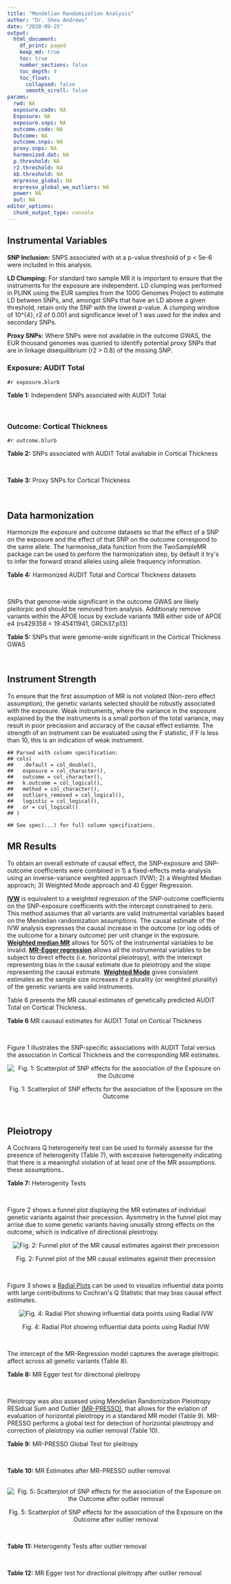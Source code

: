 ```yaml
---
title: "Mendelian Randomization Analysis"
author: "Dr. Shea Andrews"
date: "2020-09-25"
output:
  html_document:
    df_print: paged
    keep_md: true
    toc: true
    number_sections: false
    toc_depth: 4
    toc_float:
      collapsed: false
      smooth_scroll: false
params:
  rwd: NA
  exposure.code: NA
  Exposure: NA
  exposure.snps: NA
  outcome.code: NA
  Outcome: NA
  outcome.snps: NA
  proxy.snps: NA
  harmonized.dat: NA
  p.threshold: NA
  r2.threshold: NA
  kb.threshold: NA
  mrpresso_global: NA
  mrpresso_global_wo_outliers: NA
  power: NA
  out: NA
editor_options:
  chunk_output_type: console
---
```







## Instrumental Variables
**SNP Inclusion:** SNPS associated with at a p-value threshold of p < 5e-6 were included in this analysis.
<br>

**LD Clumping:** For standard two sample MR it is important to ensure that the instruments for the exposure are independent. LD clumping was performed in PLINK using the EUR samples from the 1000 Genomes Project to estimate LD between SNPs, and, amongst SNPs that have an LD above a given threshold, retain only the SNP with the lowest p-value. A clumping window of 10^{4}, r2 of 0.001 and significance level of 1 was used for the index and secondary SNPs.
<br>

**Proxy SNPs:** Where SNPs were not available in the outcome GWAS, the EUR thousand genomes was queried to identify potential proxy SNPs that are in linkage disequilibrium (r2 > 0.8) of the missing SNP.
<br>

### Exposure: AUDIT Total
`#r exposure.blurb`
<br>

**Table 1:** Independent SNPs associated with AUDIT Total
<div data-pagedtable="false">
  <script data-pagedtable-source type="application/json">
{"columns":[{"label":["SNP"],"name":[1],"type":["chr"],"align":["left"]},{"label":["CHROM"],"name":[2],"type":["dbl"],"align":["right"]},{"label":["POS"],"name":[3],"type":["dbl"],"align":["right"]},{"label":["REF"],"name":[4],"type":["chr"],"align":["left"]},{"label":["ALT"],"name":[5],"type":["chr"],"align":["left"]},{"label":["AF"],"name":[6],"type":["dbl"],"align":["right"]},{"label":["BETA"],"name":[7],"type":["dbl"],"align":["right"]},{"label":["SE"],"name":[8],"type":["dbl"],"align":["right"]},{"label":["Z"],"name":[9],"type":["dbl"],"align":["right"]},{"label":["P"],"name":[10],"type":["dbl"],"align":["right"]},{"label":["N"],"name":[11],"type":["dbl"],"align":["right"]},{"label":["TRAIT"],"name":[12],"type":["chr"],"align":["left"]}],"data":[{"1":"rs55847536","2":"1","3":"72248052","4":"A","5":"G","6":"0.39224600","7":"-0.01211140","8":"0.002641534","9":"-4.585","10":"4.545e-06","11":"140945","12":"AUDIT_Total"},{"1":"rs145186401","2":"1","3":"76879585","4":"T","5":"A","6":"0.02301560","7":"0.01278336","8":"0.002633030","9":"4.855","10":"1.203e-06","11":"141716","12":"AUDIT_Total"},{"1":"rs2390440","2":"1","3":"88625312","4":"C","5":"T","6":"0.23443800","7":"-0.01245564","8":"0.002631660","9":"-4.733","10":"2.211e-06","11":"141932","12":"AUDIT_Total"},{"1":"rs11809772","2":"1","3":"181625486","4":"A","5":"C","6":"0.11076800","7":"-0.01367530","8":"0.002654373","9":"-5.152","10":"2.582e-07","11":"139265","12":"AUDIT_Total"},{"1":"rs192227553","2":"1","3":"192064307","4":"G","5":"A","6":"0.01543210","7":"0.01217746","8":"0.002665236","9":"4.569","10":"4.895e-06","11":"138437","12":"AUDIT_Total"},{"1":"rs116258323","2":"1","3":"214449747","4":"C","5":"T","6":"0.04271170","7":"0.01407780","8":"0.002648693","9":"5.315","10":"1.067e-07","11":"139780","12":"AUDIT_Total"},{"1":"rs1260326","2":"2","3":"27730940","4":"T","5":"C","6":"0.61366100","7":"0.01873020","8":"0.002619605","9":"7.150","10":"8.664e-13","11":"141932","12":"AUDIT_Total"},{"1":"rs13389504","2":"2","3":"40369688","4":"T","5":"G","6":"0.18636700","7":"0.01219060","8":"0.002646099","9":"4.607","10":"4.090e-06","11":"140443","12":"AUDIT_Total"},{"1":"rs4953148","2":"2","3":"45152522","4":"A","5":"T","6":"0.39332400","7":"0.01478690","8":"0.002646656","9":"5.587","10":"2.314e-08","11":"139850","12":"AUDIT_Total"},{"1":"rs11677810","2":"2","3":"68066201","4":"C","5":"A","6":"0.25191500","7":"0.01232649","8":"0.002677924","9":"4.603","10":"4.167e-06","11":"137099","12":"AUDIT_Total"},{"1":"rs114658808","2":"2","3":"119423996","4":"G","5":"A","6":"0.05912220","7":"0.01292250","8":"0.002638860","9":"4.897","10":"9.723e-07","11":"141062","12":"AUDIT_Total"},{"1":"rs12474485","2":"2","3":"145810833","4":"A","5":"C","6":"0.25499100","7":"0.01217910","8":"0.002633896","9":"4.624","10":"3.765e-06","11":"141749","12":"AUDIT_Total"},{"1":"rs4853716","2":"2","3":"191361744","4":"C","5":"T","6":"0.82831800","7":"0.01212258","8":"0.002635344","9":"4.600","10":"4.220e-06","11":"141605","12":"AUDIT_Total"},{"1":"rs2302911","2":"2","3":"211455281","4":"A","5":"G","6":"0.45405000","7":"0.01342090","8":"0.002633619","9":"5.096","10":"3.463e-07","11":"141520","12":"AUDIT_Total"},{"1":"rs62244890","2":"3","3":"71611630","4":"T","5":"C","6":"0.37277700","7":"0.01323300","8":"0.002634485","9":"5.023","10":"5.079e-07","11":"141466","12":"AUDIT_Total"},{"1":"rs7618124","2":"3","3":"85548686","4":"A","5":"G","6":"0.71007600","7":"-0.01363860","8":"0.002631407","9":"-5.183","10":"2.187e-07","11":"141713","12":"AUDIT_Total"},{"1":"rs55726529","2":"3","3":"135458327","4":"A","5":"G","6":"0.09938340","7":"-0.01248370","8":"0.002719177","9":"-4.591","10":"4.409e-06","11":"132942","12":"AUDIT_Total"},{"1":"rs1920650","2":"3","3":"160335588","4":"T","5":"C","6":"0.30047400","7":"0.01482480","8":"0.002629442","9":"5.638","10":"1.717e-08","11":"141678","12":"AUDIT_Total"},{"1":"rs11940694","2":"4","3":"39414993","4":"A","5":"G","6":"0.60549300","7":"0.02478080","8":"0.002643005","9":"9.376","10":"6.834e-21","11":"138206","12":"AUDIT_Total"},{"1":"rs144198753","2":"4","3":"99713350","4":"C","5":"T","6":"0.00670047","7":"-0.03076248","8":"0.002606990","9":"-11.800","10":"3.887e-32","11":"140814","12":"AUDIT_Total"},{"1":"rs11733695","2":"4","3":"100122916","4":"G","5":"A","6":"0.00543085","7":"-0.02971133","8":"0.002601920","9":"-11.419","10":"3.370e-30","11":"141581","12":"AUDIT_Total"},{"1":"rs13135092","2":"4","3":"103198082","4":"A","5":"G","6":"0.05434780","7":"-0.01991090","8":"0.002623302","9":"-7.590","10":"3.198e-14","11":"141289","12":"AUDIT_Total"},{"1":"rs6533629","2":"4","3":"113494607","4":"G","5":"A","6":"0.39712300","7":"-0.01294953","8":"0.002671660","9":"-4.847","10":"1.253e-06","11":"137616","12":"AUDIT_Total"},{"1":"rs1457755","2":"5","3":"113637974","4":"T","5":"C","6":"0.55426500","7":"-0.01400920","8":"0.002634787","9":"-5.317","10":"1.056e-07","11":"141273","12":"AUDIT_Total"},{"1":"rs9372625","2":"6","3":"98344031","4":"G","5":"A","6":"0.33467600","7":"0.01403988","8":"0.002642552","9":"5.313","10":"1.080e-07","11":"140438","12":"AUDIT_Total"},{"1":"rs11984030","2":"7","3":"6354656","4":"A","5":"G","6":"0.46143900","7":"-0.01254150","8":"0.002675809","9":"-4.687","10":"2.769e-06","11":"137272","12":"AUDIT_Total"},{"1":"rs10227687","2":"7","3":"38741626","4":"G","5":"A","6":"0.61555200","7":"0.01292938","8":"0.002639727","9":"4.898","10":"9.675e-07","11":"140968","12":"AUDIT_Total"},{"1":"rs79931145","2":"7","3":"137122009","4":"C","5":"T","6":"0.02647810","7":"-0.01248956","8":"0.002631596","9":"-4.746","10":"2.079e-06","11":"141932","12":"AUDIT_Total"},{"1":"rs2622237","2":"7","3":"153489069","4":"A","5":"G","6":"0.39726300","7":"0.01217490","8":"0.002660016","9":"4.577","10":"4.708e-06","11":"138981","12":"AUDIT_Total"},{"1":"rs35040843","2":"8","3":"93341497","4":"C","5":"T","6":"0.30359100","7":"0.01471763","8":"0.002653260","9":"5.547","10":"2.909e-08","11":"139169","12":"AUDIT_Total"},{"1":"rs143011682","2":"8","3":"126831783","4":"A","5":"G","6":"0.11504900","7":"-0.01230210","8":"0.002637111","9":"-4.665","10":"3.084e-06","11":"141378","12":"AUDIT_Total"},{"1":"rs13266268","2":"8","3":"142611971","4":"C","5":"T","6":"0.40148800","7":"-0.01273468","8":"0.002776255","9":"-4.587","10":"4.507e-06","11":"127488","12":"AUDIT_Total"},{"1":"rs3138496","2":"9","3":"92219801","4":"C","5":"T","6":"0.05003810","7":"0.01294572","8":"0.002630710","9":"4.921","10":"8.598e-07","11":"141932","12":"AUDIT_Total"},{"1":"rs148575582","2":"9","3":"122062643","4":"T","5":"C","6":"0.01686620","7":"0.01275960","8":"0.002657686","9":"4.801","10":"1.578e-06","11":"139105","12":"AUDIT_Total"},{"1":"rs147311119","2":"10","3":"9404825","4":"C","5":"G","6":"0.03336960","7":"-0.01216210","8":"0.002634200","9":"-4.617","10":"3.898e-06","11":"141720","12":"AUDIT_Total"},{"1":"rs7078436","2":"10","3":"30378863","4":"A","5":"G","6":"0.27403000","7":"-0.01508130","8":"0.002628329","9":"-5.738","10":"9.583e-09","11":"141745","12":"AUDIT_Total"},{"1":"rs2017064","2":"11","3":"41455386","4":"C","5":"T","6":"0.67373700","7":"0.01247393","8":"0.002663662","9":"4.683","10":"2.823e-06","11":"138540","12":"AUDIT_Total"},{"1":"rs2293576","2":"11","3":"47434986","4":"G","5":"A","6":"0.32902900","7":"0.01535348","8":"0.002632176","9":"5.833","10":"5.454e-09","11":"141275","12":"AUDIT_Total"},{"1":"rs12795307","2":"11","3":"72506324","4":"G","5":"A","6":"0.26040100","7":"0.01208207","8":"0.002635705","9":"4.584","10":"4.572e-06","11":"141575","12":"AUDIT_Total"},{"1":"rs7948028","2":"11","3":"113328681","4":"A","5":"C","6":"0.27900700","7":"-0.01389140","8":"0.002638447","9":"-5.265","10":"1.406e-07","11":"140906","12":"AUDIT_Total"},{"1":"rs1042725","2":"12","3":"66358347","4":"C","5":"T","6":"0.45995600","7":"-0.01217656","8":"0.002632200","9":"-4.626","10":"3.725e-06","11":"141932","12":"AUDIT_Total"},{"1":"rs73519744","2":"13","3":"71536531","4":"A","5":"G","6":"0.05117970","7":"0.01327340","8":"0.002640430","9":"5.027","10":"4.987e-07","11":"140822","12":"AUDIT_Total"},{"1":"rs117750242","2":"13","3":"109806518","4":"C","5":"T","6":"0.00706522","7":"0.01237358","8":"0.002641105","9":"4.685","10":"2.794e-06","11":"140936","12":"AUDIT_Total"},{"1":"rs1319338","2":"15","3":"26449418","4":"T","5":"A","6":"0.06694640","7":"-0.01299030","8":"0.002633347","9":"-4.933","10":"8.104e-07","11":"141639","12":"AUDIT_Total"},{"1":"rs701455","2":"15","3":"46816049","4":"G","5":"A","6":"0.57415500","7":"-0.01327660","8":"0.002630072","9":"-5.048","10":"4.464e-07","11":"141932","12":"AUDIT_Total"},{"1":"rs72771074","2":"16","3":"20002523","4":"A","5":"C","6":"0.29574400","7":"0.01409940","8":"0.002639345","9":"5.342","10":"9.197e-08","11":"140767","12":"AUDIT_Total"},{"1":"rs11862597","2":"16","3":"30490854","4":"G","5":"A","6":"0.12386200","7":"-0.01322155","8":"0.002630631","9":"-5.026","10":"4.997e-07","11":"141883","12":"AUDIT_Total"},{"1":"rs74980679","2":"16","3":"71779310","4":"G","5":"T","6":"0.12050800","7":"0.01219096","8":"0.002635883","9":"4.625","10":"3.747e-06","11":"141533","12":"AUDIT_Total"},{"1":"rs12936842","2":"17","3":"7553383","4":"A","5":"T","6":"0.26744600","7":"-0.01245840","8":"0.002658641","9":"-4.686","10":"2.790e-06","11":"139067","12":"AUDIT_Total"},{"1":"rs62062288","2":"17","3":"44096553","4":"G","5":"A","6":"0.13753600","7":"-0.01645099","8":"0.002650821","9":"-6.206","10":"5.430e-10","11":"139072","12":"AUDIT_Total"},{"1":"rs6507054","2":"18","3":"31248323","4":"T","5":"C","6":"0.56820000","7":"-0.01236280","8":"0.002637114","9":"-4.688","10":"2.754e-06","11":"141365","12":"AUDIT_Total"},{"1":"rs492602","2":"19","3":"49206417","4":"A","5":"G","6":"0.38356900","7":"0.01463750","8":"0.002627447","9":"5.571","10":"2.526e-08","11":"141932","12":"AUDIT_Total"},{"1":"rs12329964","2":"22","3":"19959033","4":"G","5":"A","6":"0.16630300","7":"0.01224455","8":"0.002636070","9":"4.645","10":"3.409e-06","11":"141502","12":"AUDIT_Total"},{"1":"rs2412970","2":"22","3":"30486826","4":"A","5":"G","6":"0.52143100","7":"0.01219000","8":"0.002632824","9":"4.630","10":"3.654e-06","11":"141862","12":"AUDIT_Total"},{"1":"rs9607805","2":"22","3":"41854446","4":"C","5":"T","6":"0.73870300","7":"0.01410817","8":"0.002640990","9":"5.342","10":"9.205e-08","11":"140590","12":"AUDIT_Total"}],"options":{"columns":{"min":{},"max":[10]},"rows":{"min":[10],"max":[10]},"pages":{}}}
  </script>
</div>
<br>

### Outcome: Cortical Thickness
`#r outcome.blurb`
<br>

**Table 2:** SNPs associated with AUDIT Total avaliable in Cortical Thickness
<div data-pagedtable="false">
  <script data-pagedtable-source type="application/json">
{"columns":[{"label":["SNP"],"name":[1],"type":["chr"],"align":["left"]},{"label":["CHROM"],"name":[2],"type":["dbl"],"align":["right"]},{"label":["POS"],"name":[3],"type":["dbl"],"align":["right"]},{"label":["REF"],"name":[4],"type":["chr"],"align":["left"]},{"label":["ALT"],"name":[5],"type":["chr"],"align":["left"]},{"label":["AF"],"name":[6],"type":["dbl"],"align":["right"]},{"label":["BETA"],"name":[7],"type":["dbl"],"align":["right"]},{"label":["SE"],"name":[8],"type":["dbl"],"align":["right"]},{"label":["Z"],"name":[9],"type":["dbl"],"align":["right"]},{"label":["P"],"name":[10],"type":["dbl"],"align":["right"]},{"label":["N"],"name":[11],"type":["dbl"],"align":["right"]},{"label":["TRAIT"],"name":[12],"type":["chr"],"align":["left"]}],"data":[{"1":"rs55847536","2":"1","3":"72248052","4":"A","5":"G","6":"0.4213","7":"0.0007","8":"0.0008","9":"0.87500000","10":"3.626e-01","11":"32512","12":"Cortical_Thickness"},{"1":"rs145186401","2":"1","3":"76879585","4":"T","5":"A","6":"0.0117","7":"0.0015","8":"0.0041","9":"0.36585366","10":"7.108e-01","11":"28597","12":"Cortical_Thickness"},{"1":"rs2390440","2":"1","3":"88625312","4":"C","5":"T","6":"0.2320","7":"-0.0008","8":"0.0009","9":"-0.88888889","10":"3.578e-01","11":"32872","12":"Cortical_Thickness"},{"1":"rs11809772","2":"1","3":"181625486","4":"A","5":"C","6":"0.1376","7":"0.0032","8":"0.0011","9":"2.90909000","10":"4.255e-03","11":"33281","12":"Cortical_Thickness"},{"1":"rs192227553","2":"1","3":"192064307","4":"G","5":"A","6":"0.0187","7":"0.0034","8":"0.0040","9":"0.85000000","10":"3.935e-01","11":"21978","12":"Cortical_Thickness"},{"1":"rs116258323","2":"1","3":"214449747","4":"C","5":"T","6":"0.0594","7":"0.0012","8":"0.0017","9":"0.70588235","10":"4.772e-01","11":"32872","12":"Cortical_Thickness"},{"1":"rs1260326","2":"2","3":"27730940","4":"T","5":"C","6":"0.6056","7":"0.0011","8":"0.0008","9":"1.37500000","10":"1.668e-01","11":"32872","12":"Cortical_Thickness"},{"1":"rs13389504","2":"2","3":"40369688","4":"T","5":"G","6":"0.1928","7":"-0.0012","8":"0.0009","9":"-1.33333000","10":"1.990e-01","11":"32872","12":"Cortical_Thickness"},{"1":"rs4953148","2":"2","3":"45152522","4":"A","5":"T","6":"0.3204","7":"-0.0021","8":"0.0008","9":"-2.62500000","10":"6.936e-03","11":"32872","12":"Cortical_Thickness"},{"1":"rs11677810","2":"2","3":"68066201","4":"C","5":"A","6":"0.2457","7":"-0.0014","8":"0.0009","9":"-1.55555556","10":"1.337e-01","11":"32512","12":"Cortical_Thickness"},{"1":"rs114658808","2":"2","3":"119423996","4":"G","5":"A","6":"0.0327","7":"-0.0015","8":"0.0023","9":"-0.65217391","10":"5.275e-01","11":"32872","12":"Cortical_Thickness"},{"1":"rs12474485","2":"2","3":"145810833","4":"A","5":"C","6":"0.3099","7":"-0.0014","8":"0.0008","9":"-1.75000000","10":"7.002e-02","11":"32872","12":"Cortical_Thickness"},{"1":"rs4853716","2":"2","3":"191361744","4":"C","5":"T","6":"0.7634","7":"0.0002","8":"0.0009","9":"0.22222222","10":"8.618e-01","11":"31514","12":"Cortical_Thickness"},{"1":"rs2302911","2":"2","3":"211455281","4":"A","5":"G","6":"0.4873","7":"-0.0002","8":"0.0008","9":"-0.25000000","10":"8.189e-01","11":"31514","12":"Cortical_Thickness"},{"1":"rs62244890","2":"3","3":"71611630","4":"T","5":"C","6":"0.4095","7":"-0.0003","8":"0.0008","9":"-0.37500000","10":"7.101e-01","11":"32872","12":"Cortical_Thickness"},{"1":"rs7618124","2":"3","3":"85548686","4":"A","5":"G","6":"0.6502","7":"0.0019","8":"0.0008","9":"2.37500000","10":"1.391e-02","11":"32872","12":"Cortical_Thickness"},{"1":"rs55726529","2":"3","3":"135458327","4":"A","5":"G","6":"0.1058","7":"-0.0002","8":"0.0014","9":"-0.14285700","10":"8.767e-01","11":"30077","12":"Cortical_Thickness"},{"1":"rs1920650","2":"3","3":"160335588","4":"T","5":"C","6":"0.3005","7":"-0.0004","8":"0.0008","9":"-0.50000000","10":"6.385e-01","11":"32872","12":"Cortical_Thickness"},{"1":"rs11940694","2":"4","3":"39414993","4":"A","5":"G","6":"0.5879","7":"0.0004","8":"0.0008","9":"0.50000000","10":"5.680e-01","11":"32872","12":"Cortical_Thickness"},{"1":"rs11733695","2":"4","3":"100122916","4":"G","5":"A","6":"0.0146","7":"0.0004","8":"0.0037","9":"0.10810811","10":"9.208e-01","11":"30304","12":"Cortical_Thickness"},{"1":"rs13135092","2":"4","3":"103198082","4":"A","5":"G","6":"0.0770","7":"-0.0071","8":"0.0015","9":"-4.73333000","10":"1.569e-06","11":"32872","12":"Cortical_Thickness"},{"1":"rs6533629","2":"4","3":"113494607","4":"G","5":"A","6":"0.4223","7":"-0.0003","8":"0.0008","9":"-0.37500000","10":"6.575e-01","11":"32872","12":"Cortical_Thickness"},{"1":"rs1457755","2":"5","3":"113637974","4":"T","5":"C","6":"0.5630","7":"-0.0014","8":"0.0008","9":"-1.75000000","10":"7.441e-02","11":"32872","12":"Cortical_Thickness"},{"1":"rs9372625","2":"6","3":"98344031","4":"G","5":"A","6":"0.3796","7":"0.0015","8":"0.0008","9":"1.87500000","10":"5.424e-02","11":"32872","12":"Cortical_Thickness"},{"1":"rs11984030","2":"7","3":"6354656","4":"A","5":"G","6":"0.4530","7":"0.0001","8":"0.0008","9":"0.12500000","10":"8.724e-01","11":"31703","12":"Cortical_Thickness"},{"1":"rs10227687","2":"7","3":"38741626","4":"G","5":"A","6":"0.5911","7":"-0.0005","8":"0.0008","9":"-0.62500000","10":"5.171e-01","11":"32872","12":"Cortical_Thickness"},{"1":"rs2622237","2":"7","3":"153489069","4":"A","5":"G","6":"0.4093","7":"0.0002","8":"0.0010","9":"0.20000000","10":"8.220e-01","11":"24127","12":"Cortical_Thickness"},{"1":"rs35040843","2":"8","3":"93341497","4":"C","5":"T","6":"0.2817","7":"-0.0014","8":"0.0008","9":"-1.75000000","10":"1.027e-01","11":"32872","12":"Cortical_Thickness"},{"1":"rs143011682","2":"8","3":"126831783","4":"A","5":"G","6":"0.1189","7":"-0.0032","8":"0.0015","9":"-2.13333000","10":"3.618e-02","11":"22228","12":"Cortical_Thickness"},{"1":"rs13266268","2":"8","3":"142611971","4":"C","5":"T","6":"0.3745","7":"-0.0018","8":"0.0008","9":"-2.25000000","10":"2.917e-02","11":"32872","12":"Cortical_Thickness"},{"1":"rs3138496","2":"9","3":"92219801","4":"C","5":"T","6":"0.0650","7":"-0.0029","8":"0.0018","9":"-1.61111111","10":"1.040e-01","11":"30614","12":"Cortical_Thickness"},{"1":"rs148575582","2":"9","3":"122062643","4":"T","5":"C","6":"0.0250","7":"-0.0001","8":"0.0032","9":"-0.03125000","10":"9.655e-01","11":"23434","12":"Cortical_Thickness"},{"1":"rs147311119","2":"10","3":"9404825","4":"C","5":"G","6":"0.0288","7":"0.0003","8":"0.0023","9":"0.13043500","10":"8.952e-01","11":"32872","12":"Cortical_Thickness"},{"1":"rs7078436","2":"10","3":"30378863","4":"A","5":"G","6":"0.3427","7":"0.0007","8":"0.0008","9":"0.87500000","10":"3.685e-01","11":"32872","12":"Cortical_Thickness"},{"1":"rs2017064","2":"11","3":"41455386","4":"C","5":"T","6":"0.6209","7":"-0.0009","8":"0.0008","9":"-1.12500000","10":"3.055e-01","11":"32872","12":"Cortical_Thickness"},{"1":"rs2293576","2":"11","3":"47434986","4":"G","5":"A","6":"0.3351","7":"0.0006","8":"0.0008","9":"0.75000000","10":"4.583e-01","11":"32872","12":"Cortical_Thickness"},{"1":"rs12795307","2":"11","3":"72506324","4":"G","5":"A","6":"0.3364","7":"-0.0005","8":"0.0008","9":"-0.62500000","10":"5.032e-01","11":"32872","12":"Cortical_Thickness"},{"1":"rs7948028","2":"11","3":"113328681","4":"A","5":"C","6":"0.3683","7":"-0.0007","8":"0.0008","9":"-0.87500000","10":"3.828e-01","11":"32872","12":"Cortical_Thickness"},{"1":"rs1042725","2":"12","3":"66358347","4":"C","5":"T","6":"0.4920","7":"0.0010","8":"0.0008","9":"1.25000000","10":"1.865e-01","11":"32872","12":"Cortical_Thickness"},{"1":"rs73519744","2":"13","3":"71536531","4":"A","5":"G","6":"0.0653","7":"0.0022","8":"0.0016","9":"1.37500000","10":"1.792e-01","11":"32680","12":"Cortical_Thickness"},{"1":"rs117750242","2":"13","3":"109806518","4":"C","5":"T","6":"0.0139","7":"0.0021","8":"0.0042","9":"0.50000000","10":"6.221e-01","11":"21759","12":"Cortical_Thickness"},{"1":"rs1319338","2":"15","3":"26449418","4":"T","5":"A","6":"0.0869","7":"0.0018","8":"0.0014","9":"1.28571429","10":"1.909e-01","11":"32486","12":"Cortical_Thickness"},{"1":"rs701455","2":"15","3":"46816049","4":"G","5":"A","6":"0.5423","7":"0.0003","8":"0.0008","9":"0.37500000","10":"6.517e-01","11":"32872","12":"Cortical_Thickness"},{"1":"rs72771074","2":"16","3":"20002523","4":"A","5":"C","6":"0.2602","7":"0.0014","8":"0.0009","9":"1.55556000","10":"1.098e-01","11":"32872","12":"Cortical_Thickness"},{"1":"rs11862597","2":"16","3":"30490854","4":"G","5":"A","6":"0.1388","7":"-0.0001","8":"0.0012","9":"-0.08333333","10":"9.284e-01","11":"30736","12":"Cortical_Thickness"},{"1":"rs74980679","2":"16","3":"71779310","4":"G","5":"T","6":"0.1391","7":"0.0001","8":"0.0011","9":"0.09090909","10":"8.938e-01","11":"32639","12":"Cortical_Thickness"},{"1":"rs12936842","2":"17","3":"7553383","4":"A","5":"T","6":"0.3066","7":"0.0004","8":"0.0008","9":"0.50000000","10":"6.548e-01","11":"32872","12":"Cortical_Thickness"},{"1":"rs6507054","2":"18","3":"31248323","4":"T","5":"C","6":"0.5860","7":"0.0017","8":"0.0008","9":"2.12500000","10":"3.095e-02","11":"32872","12":"Cortical_Thickness"},{"1":"rs492602","2":"19","3":"49206417","4":"A","5":"G","6":"0.4785","7":"-0.0001","8":"0.0008","9":"-0.12500000","10":"9.445e-01","11":"32872","12":"Cortical_Thickness"},{"1":"rs12329964","2":"22","3":"19959033","4":"G","5":"A","6":"0.1632","7":"0.0016","8":"0.0010","9":"1.60000000","10":"1.269e-01","11":"32872","12":"Cortical_Thickness"},{"1":"rs2412970","2":"22","3":"30486826","4":"A","5":"G","6":"0.4547","7":"0.0003","8":"0.0008","9":"0.37500000","10":"6.951e-01","11":"32872","12":"Cortical_Thickness"},{"1":"rs9607805","2":"22","3":"41854446","4":"C","5":"T","6":"0.7159","7":"0.0014","8":"0.0009","9":"1.55555556","10":"1.134e-01","11":"32872","12":"Cortical_Thickness"},{"1":"rs144198753","2":"NA","3":"NA","4":"NA","5":"NA","6":"NA","7":"NA","8":"NA","9":"NA","10":"NA","11":"NA","12":"NA"},{"1":"rs79931145","2":"NA","3":"NA","4":"NA","5":"NA","6":"NA","7":"NA","8":"NA","9":"NA","10":"NA","11":"NA","12":"NA"},{"1":"rs62062288","2":"NA","3":"NA","4":"NA","5":"NA","6":"NA","7":"NA","8":"NA","9":"NA","10":"NA","11":"NA","12":"NA"}],"options":{"columns":{"min":{},"max":[10]},"rows":{"min":[10],"max":[10]},"pages":{}}}
  </script>
</div>
<br>

**Table 3:** Proxy SNPs for Cortical Thickness
<div data-pagedtable="false">
  <script data-pagedtable-source type="application/json">
{"columns":[{"label":["proxy.outcome"],"name":[1],"type":["lgl"],"align":["right"]},{"label":["target_snp"],"name":[2],"type":["chr"],"align":["left"]},{"label":["proxy_snp"],"name":[3],"type":["lgl"],"align":["right"]},{"label":["ld.r2"],"name":[4],"type":["lgl"],"align":["right"]},{"label":["Dprime"],"name":[5],"type":["lgl"],"align":["right"]},{"label":["ref.proxy"],"name":[6],"type":["lgl"],"align":["right"]},{"label":["alt.proxy"],"name":[7],"type":["lgl"],"align":["right"]},{"label":["CHROM"],"name":[8],"type":["lgl"],"align":["right"]},{"label":["POS"],"name":[9],"type":["lgl"],"align":["right"]},{"label":["ALT.proxy"],"name":[10],"type":["lgl"],"align":["right"]},{"label":["REF.proxy"],"name":[11],"type":["lgl"],"align":["right"]},{"label":["AF"],"name":[12],"type":["lgl"],"align":["right"]},{"label":["BETA"],"name":[13],"type":["lgl"],"align":["right"]},{"label":["SE"],"name":[14],"type":["lgl"],"align":["right"]},{"label":["P"],"name":[15],"type":["lgl"],"align":["right"]},{"label":["N"],"name":[16],"type":["lgl"],"align":["right"]},{"label":["ref"],"name":[17],"type":["lgl"],"align":["right"]},{"label":["alt"],"name":[18],"type":["lgl"],"align":["right"]},{"label":["ALT"],"name":[19],"type":["lgl"],"align":["right"]},{"label":["REF"],"name":[20],"type":["lgl"],"align":["right"]},{"label":["PHASE"],"name":[21],"type":["lgl"],"align":["right"]}],"data":[{"1":"NA","2":"rs144198753","3":"NA","4":"NA","5":"NA","6":"NA","7":"NA","8":"NA","9":"NA","10":"NA","11":"NA","12":"NA","13":"NA","14":"NA","15":"NA","16":"NA","17":"NA","18":"NA","19":"NA","20":"NA","21":"NA"},{"1":"NA","2":"rs79931145","3":"NA","4":"NA","5":"NA","6":"NA","7":"NA","8":"NA","9":"NA","10":"NA","11":"NA","12":"NA","13":"NA","14":"NA","15":"NA","16":"NA","17":"NA","18":"NA","19":"NA","20":"NA","21":"NA"},{"1":"NA","2":"rs62062288","3":"NA","4":"NA","5":"NA","6":"NA","7":"NA","8":"NA","9":"NA","10":"NA","11":"NA","12":"NA","13":"NA","14":"NA","15":"NA","16":"NA","17":"NA","18":"NA","19":"NA","20":"NA","21":"NA"}],"options":{"columns":{"min":{},"max":[10]},"rows":{"min":[10],"max":[10]},"pages":{}}}
  </script>
</div>
<br>

## Data harmonization
Harmonize the exposure and outcome datasets so that the effect of a SNP on the exposure and the effect of that SNP on the outcome correspond to the same allele. The harmonise_data function from the TwoSampleMR package can be used to perform the harmonization step, by default it try's to infer the forward strand alleles using allele frequency information.
<br>

**Table 4:** Harmonized AUDIT Total and Cortical Thickness datasets
<div data-pagedtable="false">
  <script data-pagedtable-source type="application/json">
{"columns":[{"label":["SNP"],"name":[1],"type":["chr"],"align":["left"]},{"label":["effect_allele.exposure"],"name":[2],"type":["chr"],"align":["left"]},{"label":["other_allele.exposure"],"name":[3],"type":["chr"],"align":["left"]},{"label":["effect_allele.outcome"],"name":[4],"type":["chr"],"align":["left"]},{"label":["other_allele.outcome"],"name":[5],"type":["chr"],"align":["left"]},{"label":["beta.exposure"],"name":[6],"type":["dbl"],"align":["right"]},{"label":["beta.outcome"],"name":[7],"type":["dbl"],"align":["right"]},{"label":["eaf.exposure"],"name":[8],"type":["dbl"],"align":["right"]},{"label":["eaf.outcome"],"name":[9],"type":["dbl"],"align":["right"]},{"label":["remove"],"name":[10],"type":["lgl"],"align":["right"]},{"label":["palindromic"],"name":[11],"type":["lgl"],"align":["right"]},{"label":["ambiguous"],"name":[12],"type":["lgl"],"align":["right"]},{"label":["id.outcome"],"name":[13],"type":["chr"],"align":["left"]},{"label":["chr.outcome"],"name":[14],"type":["dbl"],"align":["right"]},{"label":["pos.outcome"],"name":[15],"type":["dbl"],"align":["right"]},{"label":["se.outcome"],"name":[16],"type":["dbl"],"align":["right"]},{"label":["z.outcome"],"name":[17],"type":["dbl"],"align":["right"]},{"label":["pval.outcome"],"name":[18],"type":["dbl"],"align":["right"]},{"label":["samplesize.outcome"],"name":[19],"type":["dbl"],"align":["right"]},{"label":["outcome"],"name":[20],"type":["chr"],"align":["left"]},{"label":["mr_keep.outcome"],"name":[21],"type":["lgl"],"align":["right"]},{"label":["pval_origin.outcome"],"name":[22],"type":["chr"],"align":["left"]},{"label":["chr.exposure"],"name":[23],"type":["dbl"],"align":["right"]},{"label":["pos.exposure"],"name":[24],"type":["dbl"],"align":["right"]},{"label":["se.exposure"],"name":[25],"type":["dbl"],"align":["right"]},{"label":["z.exposure"],"name":[26],"type":["dbl"],"align":["right"]},{"label":["pval.exposure"],"name":[27],"type":["dbl"],"align":["right"]},{"label":["samplesize.exposure"],"name":[28],"type":["dbl"],"align":["right"]},{"label":["exposure"],"name":[29],"type":["chr"],"align":["left"]},{"label":["mr_keep.exposure"],"name":[30],"type":["lgl"],"align":["right"]},{"label":["pval_origin.exposure"],"name":[31],"type":["chr"],"align":["left"]},{"label":["id.exposure"],"name":[32],"type":["chr"],"align":["left"]},{"label":["action"],"name":[33],"type":["dbl"],"align":["right"]},{"label":["mr_keep"],"name":[34],"type":["lgl"],"align":["right"]},{"label":["pt"],"name":[35],"type":["dbl"],"align":["right"]},{"label":["pleitropy_keep"],"name":[36],"type":["lgl"],"align":["right"]},{"label":["mrpresso_RSSobs"],"name":[37],"type":["dbl"],"align":["right"]},{"label":["mrpresso_pval"],"name":[38],"type":["chr"],"align":["left"]},{"label":["mrpresso_keep"],"name":[39],"type":["lgl"],"align":["right"]}],"data":[{"1":"rs10227687","2":"A","3":"G","4":"A","5":"G","6":"0.01292938","7":"-0.0005","8":"0.61555200","9":"0.5911","10":"FALSE","11":"FALSE","12":"FALSE","13":"XYcnZ4","14":"7","15":"38741626","16":"0.0008","17":"-0.62500000","18":"5.171e-01","19":"32872","20":"Grasby2020thickness","21":"TRUE","22":"reported","23":"7","24":"38741626","25":"0.002639727","26":"4.898","27":"9.675e-07","28":"140968","29":"SanchezRoige2019auditt23andMe","30":"TRUE","31":"reported","32":"BAKLKZ","33":"2","34":"TRUE","35":"5e-06","36":"TRUE","37":"2.289149e-07","38":"1","39":"TRUE"},{"1":"rs1042725","2":"T","3":"C","4":"T","5":"C","6":"-0.01217656","7":"0.0010","8":"0.45995600","9":"0.4920","10":"FALSE","11":"FALSE","12":"FALSE","13":"XYcnZ4","14":"12","15":"66358347","16":"0.0008","17":"1.25000000","18":"1.865e-01","19":"32872","20":"Grasby2020thickness","21":"TRUE","22":"reported","23":"12","24":"66358347","25":"0.002632200","26":"-4.626","27":"3.725e-06","28":"141932","29":"SanchezRoige2019auditt23andMe","30":"TRUE","31":"reported","32":"BAKLKZ","33":"2","34":"TRUE","35":"5e-06","36":"TRUE","37":"9.793984e-07","38":"1","39":"TRUE"},{"1":"rs114658808","2":"A","3":"G","4":"A","5":"G","6":"0.01292250","7":"-0.0015","8":"0.05912220","9":"0.0327","10":"FALSE","11":"FALSE","12":"FALSE","13":"XYcnZ4","14":"2","15":"119423996","16":"0.0023","17":"-0.65217391","18":"5.275e-01","19":"32872","20":"Grasby2020thickness","21":"TRUE","22":"reported","23":"2","24":"119423996","25":"0.002638860","26":"4.897","27":"9.723e-07","28":"141062","29":"SanchezRoige2019auditt23andMe","30":"TRUE","31":"reported","32":"BAKLKZ","33":"2","34":"TRUE","35":"5e-06","36":"TRUE","37":"2.165231e-06","38":"1","39":"TRUE"},{"1":"rs116258323","2":"T","3":"C","4":"T","5":"C","6":"0.01407780","7":"0.0012","8":"0.04271170","9":"0.0594","10":"FALSE","11":"FALSE","12":"FALSE","13":"XYcnZ4","14":"1","15":"214449747","16":"0.0017","17":"0.70588235","18":"4.772e-01","19":"32872","20":"Grasby2020thickness","21":"TRUE","22":"reported","23":"1","24":"214449747","25":"0.002648693","26":"5.315","27":"1.067e-07","28":"139780","29":"SanchezRoige2019auditt23andMe","30":"TRUE","31":"reported","32":"BAKLKZ","33":"2","34":"TRUE","35":"5e-06","36":"TRUE","37":"1.545500e-06","38":"1","39":"TRUE"},{"1":"rs11677810","2":"A","3":"C","4":"A","5":"C","6":"0.01232649","7":"-0.0014","8":"0.25191500","9":"0.2457","10":"FALSE","11":"FALSE","12":"FALSE","13":"XYcnZ4","14":"2","15":"68066201","16":"0.0009","17":"-1.55555556","18":"1.337e-01","19":"32512","20":"Grasby2020thickness","21":"TRUE","22":"reported","23":"2","24":"68066201","25":"0.002677924","26":"4.603","27":"4.167e-06","28":"137099","29":"SanchezRoige2019auditt23andMe","30":"TRUE","31":"reported","32":"BAKLKZ","33":"2","34":"TRUE","35":"5e-06","36":"TRUE","37":"1.937958e-06","38":"1","39":"TRUE"},{"1":"rs11733695","2":"A","3":"G","4":"A","5":"G","6":"-0.02971133","7":"0.0004","8":"0.00543085","9":"0.0146","10":"FALSE","11":"FALSE","12":"FALSE","13":"XYcnZ4","14":"4","15":"100122916","16":"0.0037","17":"0.10810811","18":"9.208e-01","19":"30304","20":"Grasby2020thickness","21":"TRUE","22":"reported","23":"4","24":"100122916","25":"0.002601920","26":"-11.419","27":"3.370e-30","28":"141581","29":"SanchezRoige2019auditt23andMe","30":"TRUE","31":"reported","32":"BAKLKZ","33":"2","34":"TRUE","35":"5e-06","36":"TRUE","37":"1.067800e-07","38":"1","39":"TRUE"},{"1":"rs117750242","2":"T","3":"C","4":"T","5":"C","6":"0.01237358","7":"0.0021","8":"0.00706522","9":"0.0139","10":"FALSE","11":"FALSE","12":"FALSE","13":"XYcnZ4","14":"13","15":"109806518","16":"0.0042","17":"0.50000000","18":"6.221e-01","19":"21759","20":"Grasby2020thickness","21":"TRUE","22":"reported","23":"13","24":"109806518","25":"0.002641105","26":"4.685","27":"2.794e-06","28":"140936","29":"SanchezRoige2019auditt23andMe","30":"TRUE","31":"reported","32":"BAKLKZ","33":"2","34":"TRUE","35":"5e-06","36":"TRUE","37":"4.549380e-06","38":"1","39":"TRUE"},{"1":"rs11809772","2":"C","3":"A","4":"C","5":"A","6":"-0.01367530","7":"0.0032","8":"0.11076800","9":"0.1376","10":"FALSE","11":"FALSE","12":"FALSE","13":"XYcnZ4","14":"1","15":"181625486","16":"0.0011","17":"2.90909000","18":"4.255e-03","19":"33281","20":"Grasby2020thickness","21":"TRUE","22":"reported","23":"1","24":"181625486","25":"0.002654373","26":"-5.152","27":"2.582e-07","28":"139265","29":"SanchezRoige2019auditt23andMe","30":"TRUE","31":"reported","32":"BAKLKZ","33":"2","34":"TRUE","35":"5e-06","36":"TRUE","37":"1.030170e-05","38":"0.1716","39":"TRUE"},{"1":"rs11862597","2":"A","3":"G","4":"A","5":"G","6":"-0.01322155","7":"-0.0001","8":"0.12386200","9":"0.1388","10":"FALSE","11":"FALSE","12":"FALSE","13":"XYcnZ4","14":"16","15":"30490854","16":"0.0012","17":"-0.08333333","18":"9.284e-01","19":"30736","20":"Grasby2020thickness","21":"TRUE","22":"reported","23":"16","24":"30490854","25":"0.002630631","26":"-5.026","27":"4.997e-07","28":"141883","29":"SanchezRoige2019auditt23andMe","30":"TRUE","31":"reported","32":"BAKLKZ","33":"2","34":"TRUE","35":"5e-06","36":"TRUE","37":"1.819277e-08","38":"1","39":"TRUE"},{"1":"rs11940694","2":"G","3":"A","4":"G","5":"A","6":"0.02478080","7":"0.0004","8":"0.60549300","9":"0.5879","10":"FALSE","11":"FALSE","12":"FALSE","13":"XYcnZ4","14":"4","15":"39414993","16":"0.0008","17":"0.50000000","18":"5.680e-01","19":"32872","20":"Grasby2020thickness","21":"TRUE","22":"reported","23":"4","24":"39414993","25":"0.002643005","26":"9.376","27":"6.834e-21","28":"138206","29":"SanchezRoige2019auditt23andMe","30":"TRUE","31":"reported","32":"BAKLKZ","33":"2","34":"TRUE","35":"5e-06","36":"TRUE","37":"2.559213e-07","38":"1","39":"TRUE"},{"1":"rs11984030","2":"G","3":"A","4":"G","5":"A","6":"-0.01254150","7":"0.0001","8":"0.46143900","9":"0.4530","10":"FALSE","11":"FALSE","12":"FALSE","13":"XYcnZ4","14":"7","15":"6354656","16":"0.0008","17":"0.12500000","18":"8.724e-01","19":"31703","20":"Grasby2020thickness","21":"TRUE","22":"reported","23":"7","24":"6354656","25":"0.002675809","26":"-4.687","27":"2.769e-06","28":"137272","29":"SanchezRoige2019auditt23andMe","30":"TRUE","31":"reported","32":"BAKLKZ","33":"2","34":"TRUE","35":"5e-06","36":"TRUE","37":"4.875682e-09","38":"1","39":"TRUE"},{"1":"rs12329964","2":"A","3":"G","4":"A","5":"G","6":"0.01224455","7":"0.0016","8":"0.16630300","9":"0.1632","10":"FALSE","11":"FALSE","12":"FALSE","13":"XYcnZ4","14":"22","15":"19959033","16":"0.0010","17":"1.60000000","18":"1.269e-01","19":"32872","20":"Grasby2020thickness","21":"TRUE","22":"reported","23":"22","24":"19959033","25":"0.002636070","26":"4.645","27":"3.409e-06","28":"141502","29":"SanchezRoige2019auditt23andMe","30":"TRUE","31":"reported","32":"BAKLKZ","33":"2","34":"TRUE","35":"5e-06","36":"TRUE","37":"2.732515e-06","38":"1","39":"TRUE"},{"1":"rs12474485","2":"C","3":"A","4":"C","5":"A","6":"0.01217910","7":"-0.0014","8":"0.25499100","9":"0.3099","10":"FALSE","11":"FALSE","12":"FALSE","13":"XYcnZ4","14":"2","15":"145810833","16":"0.0008","17":"-1.75000000","18":"7.002e-02","19":"32872","20":"Grasby2020thickness","21":"TRUE","22":"reported","23":"2","24":"145810833","25":"0.002633896","26":"4.624","27":"3.765e-06","28":"141749","29":"SanchezRoige2019auditt23andMe","30":"TRUE","31":"reported","32":"BAKLKZ","33":"2","34":"TRUE","35":"5e-06","36":"TRUE","37":"1.954631e-06","38":"1","39":"TRUE"},{"1":"rs1260326","2":"C","3":"T","4":"C","5":"T","6":"0.01873020","7":"0.0011","8":"0.61366100","9":"0.6056","10":"FALSE","11":"FALSE","12":"FALSE","13":"XYcnZ4","14":"2","15":"27730940","16":"0.0008","17":"1.37500000","18":"1.668e-01","19":"32872","20":"Grasby2020thickness","21":"TRUE","22":"reported","23":"2","24":"27730940","25":"0.002619605","26":"7.150","27":"8.664e-13","28":"141932","29":"SanchezRoige2019auditt23andMe","30":"TRUE","31":"reported","32":"BAKLKZ","33":"2","34":"TRUE","35":"5e-06","36":"TRUE","37":"1.455051e-06","38":"1","39":"TRUE"},{"1":"rs12795307","2":"A","3":"G","4":"A","5":"G","6":"0.01208207","7":"-0.0005","8":"0.26040100","9":"0.3364","10":"FALSE","11":"FALSE","12":"FALSE","13":"XYcnZ4","14":"11","15":"72506324","16":"0.0008","17":"-0.62500000","18":"5.032e-01","19":"32872","20":"Grasby2020thickness","21":"TRUE","22":"reported","23":"11","24":"72506324","25":"0.002635705","26":"4.584","27":"4.572e-06","28":"141575","29":"SanchezRoige2019auditt23andMe","30":"TRUE","31":"reported","32":"BAKLKZ","33":"2","34":"TRUE","35":"5e-06","36":"TRUE","37":"2.296289e-07","38":"1","39":"TRUE"},{"1":"rs12936842","2":"T","3":"A","4":"T","5":"A","6":"-0.01245840","7":"0.0004","8":"0.26744600","9":"0.3066","10":"FALSE","11":"TRUE","12":"FALSE","13":"XYcnZ4","14":"17","15":"7553383","16":"0.0008","17":"0.50000000","18":"6.548e-01","19":"32872","20":"Grasby2020thickness","21":"TRUE","22":"reported","23":"17","24":"7553383","25":"0.002658641","26":"-4.686","27":"2.790e-06","28":"139067","29":"SanchezRoige2019auditt23andMe","30":"TRUE","31":"reported","32":"BAKLKZ","33":"2","34":"TRUE","35":"5e-06","36":"TRUE","37":"1.418615e-07","38":"1","39":"TRUE"},{"1":"rs13135092","2":"G","3":"A","4":"G","5":"A","6":"-0.01991090","7":"-0.0071","8":"0.05434780","9":"0.0770","10":"FALSE","11":"FALSE","12":"FALSE","13":"XYcnZ4","14":"4","15":"103198082","16":"0.0015","17":"-4.73333000","18":"1.569e-06","19":"32872","20":"Grasby2020thickness","21":"TRUE","22":"reported","23":"4","24":"103198082","25":"0.002623302","26":"-7.590","27":"3.198e-14","28":"141289","29":"SanchezRoige2019auditt23andMe","30":"TRUE","31":"reported","32":"BAKLKZ","33":"2","34":"TRUE","35":"5e-06","36":"TRUE","37":"5.277098e-05","38":"<0.0052","39":"FALSE"},{"1":"rs1319338","2":"A","3":"T","4":"A","5":"T","6":"-0.01299030","7":"0.0018","8":"0.06694640","9":"0.0869","10":"FALSE","11":"TRUE","12":"FALSE","13":"XYcnZ4","14":"15","15":"26449418","16":"0.0014","17":"1.28571429","18":"1.909e-01","19":"32486","20":"Grasby2020thickness","21":"TRUE","22":"reported","23":"15","24":"26449418","25":"0.002633347","26":"-4.933","27":"8.104e-07","28":"141639","29":"SanchezRoige2019auditt23andMe","30":"TRUE","31":"reported","32":"BAKLKZ","33":"2","34":"TRUE","35":"5e-06","36":"TRUE","37":"3.171328e-06","38":"1","39":"TRUE"},{"1":"rs13266268","2":"T","3":"C","4":"T","5":"C","6":"-0.01273468","7":"-0.0018","8":"0.40148800","9":"0.3745","10":"FALSE","11":"FALSE","12":"FALSE","13":"XYcnZ4","14":"8","15":"142611971","16":"0.0008","17":"-2.25000000","18":"2.917e-02","19":"32872","20":"Grasby2020thickness","21":"TRUE","22":"reported","23":"8","24":"142611971","25":"0.002776255","26":"-4.587","27":"4.507e-06","28":"127488","29":"SanchezRoige2019auditt23andMe","30":"TRUE","31":"reported","32":"BAKLKZ","33":"2","34":"TRUE","35":"5e-06","36":"TRUE","37":"3.513781e-06","38":"1","39":"TRUE"},{"1":"rs13389504","2":"G","3":"T","4":"G","5":"T","6":"0.01219060","7":"-0.0012","8":"0.18636700","9":"0.1928","10":"FALSE","11":"FALSE","12":"FALSE","13":"XYcnZ4","14":"2","15":"40369688","16":"0.0009","17":"-1.33333000","18":"1.990e-01","19":"32872","20":"Grasby2020thickness","21":"TRUE","22":"reported","23":"2","24":"40369688","25":"0.002646099","26":"4.607","27":"4.090e-06","28":"140443","29":"SanchezRoige2019auditt23andMe","30":"TRUE","31":"reported","32":"BAKLKZ","33":"2","34":"TRUE","35":"5e-06","36":"TRUE","37":"1.412800e-06","38":"1","39":"TRUE"},{"1":"rs143011682","2":"G","3":"A","4":"G","5":"A","6":"-0.01230210","7":"-0.0032","8":"0.11504900","9":"0.1189","10":"FALSE","11":"FALSE","12":"FALSE","13":"XYcnZ4","14":"8","15":"126831783","16":"0.0015","17":"-2.13333000","18":"3.618e-02","19":"22228","20":"Grasby2020thickness","21":"TRUE","22":"reported","23":"8","24":"126831783","25":"0.002637111","26":"-4.665","27":"3.084e-06","28":"141378","29":"SanchezRoige2019auditt23andMe","30":"TRUE","31":"reported","32":"BAKLKZ","33":"2","34":"TRUE","35":"5e-06","36":"TRUE","37":"1.056625e-05","38":"1","39":"TRUE"},{"1":"rs145186401","2":"A","3":"T","4":"A","5":"T","6":"0.01278336","7":"0.0015","8":"0.02301560","9":"0.0117","10":"FALSE","11":"TRUE","12":"FALSE","13":"XYcnZ4","14":"1","15":"76879585","16":"0.0041","17":"0.36585366","18":"7.108e-01","19":"28597","20":"Grasby2020thickness","21":"TRUE","22":"reported","23":"1","24":"76879585","25":"0.002633030","26":"4.855","27":"1.203e-06","28":"141716","29":"SanchezRoige2019auditt23andMe","30":"TRUE","31":"reported","32":"BAKLKZ","33":"2","34":"TRUE","35":"5e-06","36":"TRUE","37":"2.352059e-06","38":"1","39":"TRUE"},{"1":"rs1457755","2":"C","3":"T","4":"C","5":"T","6":"-0.01400920","7":"-0.0014","8":"0.55426500","9":"0.5630","10":"FALSE","11":"FALSE","12":"FALSE","13":"XYcnZ4","14":"5","15":"113637974","16":"0.0008","17":"-1.75000000","18":"7.441e-02","19":"32872","20":"Grasby2020thickness","21":"TRUE","22":"reported","23":"5","24":"113637974","25":"0.002634787","26":"-5.317","27":"1.056e-07","28":"141273","29":"SanchezRoige2019auditt23andMe","30":"TRUE","31":"reported","32":"BAKLKZ","33":"2","34":"TRUE","35":"5e-06","36":"TRUE","37":"2.177778e-06","38":"1","39":"TRUE"},{"1":"rs147311119","2":"G","3":"C","4":"G","5":"C","6":"-0.01216210","7":"0.0003","8":"0.03336960","9":"0.0288","10":"FALSE","11":"TRUE","12":"FALSE","13":"XYcnZ4","14":"10","15":"9404825","16":"0.0023","17":"0.13043500","18":"8.952e-01","19":"32872","20":"Grasby2020thickness","21":"TRUE","22":"reported","23":"10","24":"9404825","25":"0.002634200","26":"-4.617","27":"3.898e-06","28":"141720","29":"SanchezRoige2019auditt23andMe","30":"TRUE","31":"reported","32":"BAKLKZ","33":"2","34":"TRUE","35":"5e-06","36":"TRUE","37":"7.286150e-08","38":"1","39":"TRUE"},{"1":"rs148575582","2":"C","3":"T","4":"C","5":"T","6":"0.01275960","7":"-0.0001","8":"0.01686620","9":"0.0250","10":"FALSE","11":"FALSE","12":"FALSE","13":"XYcnZ4","14":"9","15":"122062643","16":"0.0032","17":"-0.03125000","18":"9.655e-01","19":"23434","20":"Grasby2020thickness","21":"TRUE","22":"reported","23":"9","24":"122062643","25":"0.002657686","26":"4.801","27":"1.578e-06","28":"139105","29":"SanchezRoige2019auditt23andMe","30":"TRUE","31":"reported","32":"BAKLKZ","33":"2","34":"TRUE","35":"5e-06","36":"TRUE","37":"4.602537e-09","38":"1","39":"TRUE"},{"1":"rs1920650","2":"C","3":"T","4":"C","5":"T","6":"0.01482480","7":"-0.0004","8":"0.30047400","9":"0.3005","10":"FALSE","11":"FALSE","12":"FALSE","13":"XYcnZ4","14":"3","15":"160335588","16":"0.0008","17":"-0.50000000","18":"6.385e-01","19":"32872","20":"Grasby2020thickness","21":"TRUE","22":"reported","23":"3","24":"160335588","25":"0.002629442","26":"5.638","27":"1.717e-08","28":"141678","29":"SanchezRoige2019auditt23andMe","30":"TRUE","31":"reported","32":"BAKLKZ","33":"2","34":"TRUE","35":"5e-06","36":"TRUE","37":"1.398508e-07","38":"1","39":"TRUE"},{"1":"rs192227553","2":"A","3":"G","4":"A","5":"G","6":"0.01217746","7":"0.0034","8":"0.01543210","9":"0.0187","10":"FALSE","11":"FALSE","12":"FALSE","13":"XYcnZ4","14":"1","15":"192064307","16":"0.0040","17":"0.85000000","18":"3.935e-01","19":"21978","20":"Grasby2020thickness","21":"TRUE","22":"reported","23":"1","24":"192064307","25":"0.002665236","26":"4.569","27":"4.895e-06","28":"138437","29":"SanchezRoige2019auditt23andMe","30":"TRUE","31":"reported","32":"BAKLKZ","33":"2","34":"TRUE","35":"5e-06","36":"TRUE","37":"1.178973e-05","38":"1","39":"TRUE"},{"1":"rs2017064","2":"T","3":"C","4":"T","5":"C","6":"0.01247393","7":"-0.0009","8":"0.67373700","9":"0.6209","10":"FALSE","11":"FALSE","12":"FALSE","13":"XYcnZ4","14":"11","15":"41455386","16":"0.0008","17":"-1.12500000","18":"3.055e-01","19":"32872","20":"Grasby2020thickness","21":"TRUE","22":"reported","23":"11","24":"41455386","25":"0.002663662","26":"4.683","27":"2.823e-06","28":"138540","29":"SanchezRoige2019auditt23andMe","30":"TRUE","31":"reported","32":"BAKLKZ","33":"2","34":"TRUE","35":"5e-06","36":"TRUE","37":"7.880033e-07","38":"1","39":"TRUE"},{"1":"rs2293576","2":"A","3":"G","4":"A","5":"G","6":"0.01535348","7":"0.0006","8":"0.32902900","9":"0.3351","10":"FALSE","11":"FALSE","12":"FALSE","13":"XYcnZ4","14":"11","15":"47434986","16":"0.0008","17":"0.75000000","18":"4.583e-01","19":"32872","20":"Grasby2020thickness","21":"TRUE","22":"reported","23":"11","24":"47434986","25":"0.002632176","26":"5.833","27":"5.454e-09","28":"141275","29":"SanchezRoige2019auditt23andMe","30":"TRUE","31":"reported","32":"BAKLKZ","33":"2","34":"TRUE","35":"5e-06","36":"TRUE","37":"4.362397e-07","38":"1","39":"TRUE"},{"1":"rs2302911","2":"G","3":"A","4":"G","5":"A","6":"0.01342090","7":"-0.0002","8":"0.45405000","9":"0.4873","10":"FALSE","11":"FALSE","12":"FALSE","13":"XYcnZ4","14":"2","15":"211455281","16":"0.0008","17":"-0.25000000","18":"8.189e-01","19":"31514","20":"Grasby2020thickness","21":"TRUE","22":"reported","23":"2","24":"211455281","25":"0.002633619","26":"5.096","27":"3.463e-07","28":"141520","29":"SanchezRoige2019auditt23andMe","30":"TRUE","31":"reported","32":"BAKLKZ","33":"2","34":"TRUE","35":"5e-06","36":"TRUE","37":"2.901756e-08","38":"1","39":"TRUE"},{"1":"rs2390440","2":"T","3":"C","4":"T","5":"C","6":"-0.01245564","7":"-0.0008","8":"0.23443800","9":"0.2320","10":"FALSE","11":"FALSE","12":"FALSE","13":"XYcnZ4","14":"1","15":"88625312","16":"0.0009","17":"-0.88888889","18":"3.578e-01","19":"32872","20":"Grasby2020thickness","21":"TRUE","22":"reported","23":"1","24":"88625312","25":"0.002631660","26":"-4.733","27":"2.211e-06","28":"141932","29":"SanchezRoige2019auditt23andMe","30":"TRUE","31":"reported","32":"BAKLKZ","33":"2","34":"TRUE","35":"5e-06","36":"TRUE","37":"7.155815e-07","38":"1","39":"TRUE"},{"1":"rs2412970","2":"G","3":"A","4":"G","5":"A","6":"0.01219000","7":"0.0003","8":"0.52143100","9":"0.4547","10":"FALSE","11":"FALSE","12":"FALSE","13":"XYcnZ4","14":"22","15":"30486826","16":"0.0008","17":"0.37500000","18":"6.951e-01","19":"32872","20":"Grasby2020thickness","21":"TRUE","22":"reported","23":"22","24":"30486826","25":"0.002632824","26":"4.630","27":"3.654e-06","28":"141862","29":"SanchezRoige2019auditt23andMe","30":"TRUE","31":"reported","32":"BAKLKZ","33":"2","34":"TRUE","35":"5e-06","36":"TRUE","37":"1.141100e-07","38":"1","39":"TRUE"},{"1":"rs2622237","2":"G","3":"A","4":"G","5":"A","6":"0.01217490","7":"0.0002","8":"0.39726300","9":"0.4093","10":"FALSE","11":"FALSE","12":"FALSE","13":"XYcnZ4","14":"7","15":"153489069","16":"0.0010","17":"0.20000000","18":"8.220e-01","19":"24127","20":"Grasby2020thickness","21":"TRUE","22":"reported","23":"7","24":"153489069","25":"0.002660016","26":"4.577","27":"4.708e-06","28":"138981","29":"SanchezRoige2019auditt23andMe","30":"TRUE","31":"reported","32":"BAKLKZ","33":"2","34":"TRUE","35":"5e-06","36":"TRUE","37":"5.469257e-08","38":"1","39":"TRUE"},{"1":"rs3138496","2":"T","3":"C","4":"T","5":"C","6":"0.01294572","7":"-0.0029","8":"0.05003810","9":"0.0650","10":"FALSE","11":"FALSE","12":"FALSE","13":"XYcnZ4","14":"9","15":"92219801","16":"0.0018","17":"-1.61111111","18":"1.040e-01","19":"30614","20":"Grasby2020thickness","21":"TRUE","22":"reported","23":"9","24":"92219801","25":"0.002630710","26":"4.921","27":"8.598e-07","28":"141932","29":"SanchezRoige2019auditt23andMe","30":"TRUE","31":"reported","32":"BAKLKZ","33":"2","34":"TRUE","35":"5e-06","36":"TRUE","37":"8.297567e-06","38":"1","39":"TRUE"},{"1":"rs35040843","2":"T","3":"C","4":"T","5":"C","6":"0.01471763","7":"-0.0014","8":"0.30359100","9":"0.2817","10":"FALSE","11":"FALSE","12":"FALSE","13":"XYcnZ4","14":"8","15":"93341497","16":"0.0008","17":"-1.75000000","18":"1.027e-01","19":"32872","20":"Grasby2020thickness","21":"TRUE","22":"reported","23":"8","24":"93341497","25":"0.002653260","26":"5.547","27":"2.909e-08","28":"139169","29":"SanchezRoige2019auditt23andMe","30":"TRUE","31":"reported","32":"BAKLKZ","33":"2","34":"TRUE","35":"5e-06","36":"TRUE","37":"1.974492e-06","38":"1","39":"TRUE"},{"1":"rs4853716","2":"T","3":"C","4":"T","5":"C","6":"0.01212258","7":"0.0002","8":"0.82831800","9":"0.7634","10":"FALSE","11":"FALSE","12":"FALSE","13":"XYcnZ4","14":"2","15":"191361744","16":"0.0009","17":"0.22222222","18":"8.618e-01","19":"31514","20":"Grasby2020thickness","21":"TRUE","22":"reported","23":"2","24":"191361744","25":"0.002635344","26":"4.600","27":"4.220e-06","28":"141605","29":"SanchezRoige2019auditt23andMe","30":"TRUE","31":"reported","32":"BAKLKZ","33":"2","34":"TRUE","35":"5e-06","36":"TRUE","37":"5.495888e-08","38":"1","39":"TRUE"},{"1":"rs492602","2":"G","3":"A","4":"G","5":"A","6":"0.01463750","7":"-0.0001","8":"0.38356900","9":"0.4785","10":"FALSE","11":"FALSE","12":"FALSE","13":"XYcnZ4","14":"19","15":"49206417","16":"0.0008","17":"-0.12500000","18":"9.445e-01","19":"32872","20":"Grasby2020thickness","21":"TRUE","22":"reported","23":"19","24":"49206417","25":"0.002627447","26":"5.571","27":"2.526e-08","28":"141932","29":"SanchezRoige2019auditt23andMe","30":"TRUE","31":"reported","32":"BAKLKZ","33":"2","34":"TRUE","35":"5e-06","36":"TRUE","37":"4.216634e-09","38":"1","39":"TRUE"},{"1":"rs4953148","2":"T","3":"A","4":"T","5":"A","6":"0.01478690","7":"-0.0021","8":"0.39332400","9":"0.3204","10":"FALSE","11":"TRUE","12":"FALSE","13":"XYcnZ4","14":"2","15":"45152522","16":"0.0008","17":"-2.62500000","18":"6.936e-03","19":"32872","20":"Grasby2020thickness","21":"TRUE","22":"reported","23":"2","24":"45152522","25":"0.002646656","26":"5.587","27":"2.314e-08","28":"139850","29":"SanchezRoige2019auditt23andMe","30":"TRUE","31":"reported","32":"BAKLKZ","33":"2","34":"TRUE","35":"5e-06","36":"TRUE","37":"4.525715e-06","38":"0.3952","39":"TRUE"},{"1":"rs55726529","2":"G","3":"A","4":"G","5":"A","6":"-0.01248370","7":"-0.0002","8":"0.09938340","9":"0.1058","10":"FALSE","11":"FALSE","12":"FALSE","13":"XYcnZ4","14":"3","15":"135458327","16":"0.0014","17":"-0.14285700","18":"8.767e-01","19":"30077","20":"Grasby2020thickness","21":"TRUE","22":"reported","23":"3","24":"135458327","25":"0.002719177","26":"-4.591","27":"4.409e-06","28":"132942","29":"SanchezRoige2019auditt23andMe","30":"TRUE","31":"reported","32":"BAKLKZ","33":"2","34":"TRUE","35":"5e-06","36":"TRUE","37":"5.438628e-08","38":"1","39":"TRUE"},{"1":"rs55847536","2":"G","3":"A","4":"G","5":"A","6":"-0.01211140","7":"0.0007","8":"0.39224600","9":"0.4213","10":"FALSE","11":"FALSE","12":"FALSE","13":"XYcnZ4","14":"1","15":"72248052","16":"0.0008","17":"0.87500000","18":"3.626e-01","19":"32512","20":"Grasby2020thickness","21":"TRUE","22":"reported","23":"1","24":"72248052","25":"0.002641534","26":"-4.585","27":"4.545e-06","28":"140945","29":"SanchezRoige2019auditt23andMe","30":"TRUE","31":"reported","32":"BAKLKZ","33":"2","34":"TRUE","35":"5e-06","36":"TRUE","37":"4.669504e-07","38":"1","39":"TRUE"},{"1":"rs62244890","2":"C","3":"T","4":"C","5":"T","6":"0.01323300","7":"-0.0003","8":"0.37277700","9":"0.4095","10":"FALSE","11":"FALSE","12":"FALSE","13":"XYcnZ4","14":"3","15":"71611630","16":"0.0008","17":"-0.37500000","18":"7.101e-01","19":"32872","20":"Grasby2020thickness","21":"TRUE","22":"reported","23":"3","24":"71611630","25":"0.002634485","26":"5.023","27":"5.079e-07","28":"141466","29":"SanchezRoige2019auditt23andMe","30":"TRUE","31":"reported","32":"BAKLKZ","33":"2","34":"TRUE","35":"5e-06","36":"TRUE","37":"7.464319e-08","38":"1","39":"TRUE"},{"1":"rs6507054","2":"C","3":"T","4":"C","5":"T","6":"-0.01236280","7":"0.0017","8":"0.56820000","9":"0.5860","10":"FALSE","11":"FALSE","12":"FALSE","13":"XYcnZ4","14":"18","15":"31248323","16":"0.0008","17":"2.12500000","18":"3.095e-02","19":"32872","20":"Grasby2020thickness","21":"TRUE","22":"reported","23":"18","24":"31248323","25":"0.002637114","26":"-4.688","27":"2.754e-06","28":"141365","29":"SanchezRoige2019auditt23andMe","30":"TRUE","31":"reported","32":"BAKLKZ","33":"2","34":"TRUE","35":"5e-06","36":"TRUE","37":"2.907109e-06","38":"1","39":"TRUE"},{"1":"rs6533629","2":"A","3":"G","4":"A","5":"G","6":"-0.01294953","7":"-0.0003","8":"0.39712300","9":"0.4223","10":"FALSE","11":"FALSE","12":"FALSE","13":"XYcnZ4","14":"4","15":"113494607","16":"0.0008","17":"-0.37500000","18":"6.575e-01","19":"32872","20":"Grasby2020thickness","21":"TRUE","22":"reported","23":"4","24":"113494607","25":"0.002671660","26":"-4.847","27":"1.253e-06","28":"137616","29":"SanchezRoige2019auditt23andMe","30":"TRUE","31":"reported","32":"BAKLKZ","33":"2","34":"TRUE","35":"5e-06","36":"TRUE","37":"1.160676e-07","38":"1","39":"TRUE"},{"1":"rs701455","2":"A","3":"G","4":"A","5":"G","6":"-0.01327660","7":"0.0003","8":"0.57415500","9":"0.5423","10":"FALSE","11":"FALSE","12":"FALSE","13":"XYcnZ4","14":"15","15":"46816049","16":"0.0008","17":"0.37500000","18":"6.517e-01","19":"32872","20":"Grasby2020thickness","21":"TRUE","22":"reported","23":"15","24":"46816049","25":"0.002630072","26":"-5.048","27":"4.464e-07","28":"141932","29":"SanchezRoige2019auditt23andMe","30":"TRUE","31":"reported","32":"BAKLKZ","33":"2","34":"TRUE","35":"5e-06","36":"TRUE","37":"7.460608e-08","38":"1","39":"TRUE"},{"1":"rs7078436","2":"G","3":"A","4":"G","5":"A","6":"-0.01508130","7":"0.0007","8":"0.27403000","9":"0.3427","10":"FALSE","11":"FALSE","12":"FALSE","13":"XYcnZ4","14":"10","15":"30378863","16":"0.0008","17":"0.87500000","18":"3.685e-01","19":"32872","20":"Grasby2020thickness","21":"TRUE","22":"reported","23":"10","24":"30378863","25":"0.002628329","26":"-5.738","27":"9.583e-09","28":"141745","29":"SanchezRoige2019auditt23andMe","30":"TRUE","31":"reported","32":"BAKLKZ","33":"2","34":"TRUE","35":"5e-06","36":"TRUE","37":"4.671970e-07","38":"1","39":"TRUE"},{"1":"rs72771074","2":"C","3":"A","4":"C","5":"A","6":"0.01409940","7":"0.0014","8":"0.29574400","9":"0.2602","10":"FALSE","11":"FALSE","12":"FALSE","13":"XYcnZ4","14":"16","15":"20002523","16":"0.0009","17":"1.55556000","18":"1.098e-01","19":"32872","20":"Grasby2020thickness","21":"TRUE","22":"reported","23":"16","24":"20002523","25":"0.002639345","26":"5.342","27":"9.197e-08","28":"140767","29":"SanchezRoige2019auditt23andMe","30":"TRUE","31":"reported","32":"BAKLKZ","33":"2","34":"TRUE","35":"5e-06","36":"TRUE","37":"2.154239e-06","38":"1","39":"TRUE"},{"1":"rs73519744","2":"G","3":"A","4":"G","5":"A","6":"0.01327340","7":"0.0022","8":"0.05117970","9":"0.0653","10":"FALSE","11":"FALSE","12":"FALSE","13":"XYcnZ4","14":"13","15":"71536531","16":"0.0016","17":"1.37500000","18":"1.792e-01","19":"32680","20":"Grasby2020thickness","21":"TRUE","22":"reported","23":"13","24":"71536531","25":"0.002640430","26":"5.027","27":"4.987e-07","28":"140822","29":"SanchezRoige2019auditt23andMe","30":"TRUE","31":"reported","32":"BAKLKZ","33":"2","34":"TRUE","35":"5e-06","36":"TRUE","37":"5.050501e-06","38":"1","39":"TRUE"},{"1":"rs74980679","2":"T","3":"G","4":"T","5":"G","6":"0.01219096","7":"0.0001","8":"0.12050800","9":"0.1391","10":"FALSE","11":"FALSE","12":"FALSE","13":"XYcnZ4","14":"16","15":"71779310","16":"0.0011","17":"0.09090909","18":"8.938e-01","19":"32639","20":"Grasby2020thickness","21":"TRUE","22":"reported","23":"16","24":"71779310","25":"0.002635883","26":"4.625","27":"3.747e-06","28":"141533","29":"SanchezRoige2019auditt23andMe","30":"TRUE","31":"reported","32":"BAKLKZ","33":"2","34":"TRUE","35":"5e-06","36":"TRUE","37":"1.749376e-08","38":"1","39":"TRUE"},{"1":"rs7618124","2":"G","3":"A","4":"G","5":"A","6":"-0.01363860","7":"0.0019","8":"0.71007600","9":"0.6502","10":"FALSE","11":"FALSE","12":"FALSE","13":"XYcnZ4","14":"3","15":"85548686","16":"0.0008","17":"2.37500000","18":"1.391e-02","19":"32872","20":"Grasby2020thickness","21":"TRUE","22":"reported","23":"3","24":"85548686","25":"0.002631407","26":"-5.183","27":"2.187e-07","28":"141713","29":"SanchezRoige2019auditt23andMe","30":"TRUE","31":"reported","32":"BAKLKZ","33":"2","34":"TRUE","35":"5e-06","36":"TRUE","37":"3.667658e-06","38":"0.8892","39":"TRUE"},{"1":"rs7948028","2":"C","3":"A","4":"C","5":"A","6":"-0.01389140","7":"-0.0007","8":"0.27900700","9":"0.3683","10":"FALSE","11":"FALSE","12":"FALSE","13":"XYcnZ4","14":"11","15":"113328681","16":"0.0008","17":"-0.87500000","18":"3.828e-01","19":"32872","20":"Grasby2020thickness","21":"TRUE","22":"reported","23":"11","24":"113328681","25":"0.002638447","26":"-5.265","27":"1.406e-07","28":"140906","29":"SanchezRoige2019auditt23andMe","30":"TRUE","31":"reported","32":"BAKLKZ","33":"2","34":"TRUE","35":"5e-06","36":"TRUE","37":"5.706399e-07","38":"1","39":"TRUE"},{"1":"rs9372625","2":"A","3":"G","4":"A","5":"G","6":"0.01403988","7":"0.0015","8":"0.33467600","9":"0.3796","10":"FALSE","11":"FALSE","12":"FALSE","13":"XYcnZ4","14":"6","15":"98344031","16":"0.0008","17":"1.87500000","18":"5.424e-02","19":"32872","20":"Grasby2020thickness","21":"TRUE","22":"reported","23":"6","24":"98344031","25":"0.002642552","26":"5.313","27":"1.080e-07","28":"140438","29":"SanchezRoige2019auditt23andMe","30":"TRUE","31":"reported","32":"BAKLKZ","33":"2","34":"TRUE","35":"5e-06","36":"TRUE","37":"2.492649e-06","38":"1","39":"TRUE"},{"1":"rs9607805","2":"T","3":"C","4":"T","5":"C","6":"0.01410817","7":"0.0014","8":"0.73870300","9":"0.7159","10":"FALSE","11":"FALSE","12":"FALSE","13":"XYcnZ4","14":"22","15":"41854446","16":"0.0009","17":"1.55555556","18":"1.134e-01","19":"32872","20":"Grasby2020thickness","21":"TRUE","22":"reported","23":"22","24":"41854446","25":"0.002640990","26":"5.342","27":"9.205e-08","28":"140590","29":"SanchezRoige2019auditt23andMe","30":"TRUE","31":"reported","32":"BAKLKZ","33":"2","34":"TRUE","35":"5e-06","36":"TRUE","37":"2.154426e-06","38":"1","39":"TRUE"}],"options":{"columns":{"min":{},"max":[10]},"rows":{"min":[10],"max":[10]},"pages":{}}}
  </script>
</div>
<br>

SNPs that genome-wide significant in the outcome GWAS are likely pleitorpic and should be removed from analysis. Additionaly remove variants within the APOE locus by exclude variants 1MB either side of APOE e4 (rs429358 = 19:45411941, GRCh37.p13)
<br>


**Table 5:** SNPs that were genome-wide significant in the Cortical Thickness GWAS
<div data-pagedtable="false">
  <script data-pagedtable-source type="application/json">
{"columns":[{"label":["SNP"],"name":[1],"type":["chr"],"align":["left"]},{"label":["chr.outcome"],"name":[2],"type":["dbl"],"align":["right"]},{"label":["pos.outcome"],"name":[3],"type":["dbl"],"align":["right"]},{"label":["pval.exposure"],"name":[4],"type":["dbl"],"align":["right"]},{"label":["pval.outcome"],"name":[5],"type":["dbl"],"align":["right"]}],"data":[],"options":{"columns":{"min":{},"max":[10]},"rows":{"min":[10],"max":[10]},"pages":{}}}
  </script>
</div>
<br>


## Instrument Strength
To ensure that the first assumption of MR is not violated (Non-zero effect assumption), the genetic variants selected should be robustly associated with the exposure. Weak instruments, where the variance in the exposure explained by the the instruments is a small portion of the total variance, may result in poor precission and accuracy of the causal effect estiamte. The strength of an instrument can be evaluated using the F statistic, if F is less than 10, this is an indication of weak instrument.


```
## Parsed with column specification:
## cols(
##   .default = col_double(),
##   exposure = col_character(),
##   outcome = col_character(),
##   k.outcome = col_logical(),
##   method = col_character(),
##   outliers_removed = col_logical(),
##   logistic = col_logical(),
##   or = col_logical()
## )
```

```
## See spec(...) for full column specifications.
```

<div data-pagedtable="false">
  <script data-pagedtable-source type="application/json">
{"columns":[{"label":["outliers_removed"],"name":[1],"type":["lgl"],"align":["right"]},{"label":["pve.exposure"],"name":[2],"type":["dbl"],"align":["right"]},{"label":["F"],"name":[3],"type":["dbl"],"align":["right"]},{"label":["Alpha"],"name":[4],"type":["dbl"],"align":["right"]},{"label":["NCP"],"name":[5],"type":["dbl"],"align":["right"]},{"label":["Power"],"name":[6],"type":["dbl"],"align":["right"]}],"data":[{"1":"FALSE","2":"0.01060069","3":"29.23327","4":"0.05","5":"0.1417706","6":"0.06639356"},{"1":"TRUE","2":"0.01019217","3":"28.64618","4":"0.05","5":"0.2834867","6":"0.08305787"}],"options":{"columns":{"min":{},"max":[10]},"rows":{"min":[10],"max":[10]},"pages":{}}}
  </script>
</div>

##  MR Results
To obtain an overall estimate of causal effect, the SNP-exposure and SNP-outcome coefficients were combined in 1) a fixed-effects meta-analysis using an inverse-variance weighted approach (IVW); 2) a Weighted Median approach; 3) Weighted Mode approach and 4) Egger Regression.


[**IVW**](https://doi.org/10.1002/gepi.21758) is equivalent to a weighted regression of the SNP-outcome coefficients on the SNP-exposure coefficients with the intercept constrained to zero. This method assumes that all variants are valid instrumental variables based on the Mendelian randomization assumptions. The causal estimate of the IVW analysis expresses the causal increase in the outcome (or log odds of the outcome for a binary outcome) per unit change in the exposure. [**Weighted median MR**](https://doi.org/10.1002/gepi.21965) allows for 50% of the instrumental variables to be invalid. [**MR-Egger regression**](https://doi.org/10.1093/ije/dyw220) allows all the instrumental variables to be subject to direct effects (i.e. horizontal pleiotropy), with the intercept representing bias in the causal estimate due to pleiotropy and the slope representing the causal estimate. [**Weighted Mode**](https://doi.org/10.1093/ije/dyx102) gives consistent estimates as the sample size increases if a plurality (or weighted plurality) of the genetic variants are valid instruments.
<br>



Table 6 presents the MR causal estimates of genetically predicted AUDIT Total on Cortical Thickness.
<br>

**Table 6** MR causaul estimates for AUDIT Total on Cortical Thickness
<div data-pagedtable="false">
  <script data-pagedtable-source type="application/json">
{"columns":[{"label":["id.exposure"],"name":[1],"type":["chr"],"align":["left"]},{"label":["id.outcome"],"name":[2],"type":["chr"],"align":["left"]},{"label":["outcome"],"name":[3],"type":["fctr"],"align":["left"]},{"label":["exposure"],"name":[4],"type":["fctr"],"align":["left"]},{"label":["method"],"name":[5],"type":["fctr"],"align":["left"]},{"label":["nsnp"],"name":[6],"type":["int"],"align":["right"]},{"label":["b"],"name":[7],"type":["dbl"],"align":["right"]},{"label":["se"],"name":[8],"type":["dbl"],"align":["right"]},{"label":["pval"],"name":[9],"type":["dbl"],"align":["right"]}],"data":[{"1":"BAKLKZ","2":"XYcnZ4","3":"Grasby2020thickness","4":"SanchezRoige2019auditt23andMe","5":"Inverse variance weighted (fixed effects)","6":"52","7":"-0.002527830","8":"0.009438779","9":"0.78884309"},{"1":"BAKLKZ","2":"XYcnZ4","3":"Grasby2020thickness","4":"SanchezRoige2019auditt23andMe","5":"Weighted median","6":"52","7":"-0.005117990","8":"0.014903503","9":"0.73129117"},{"1":"BAKLKZ","2":"XYcnZ4","3":"Grasby2020thickness","4":"SanchezRoige2019auditt23andMe","5":"Weighted mode","6":"52","7":"-0.000389614","8":"0.024619885","9":"0.98743561"},{"1":"BAKLKZ","2":"XYcnZ4","3":"Grasby2020thickness","4":"SanchezRoige2019auditt23andMe","5":"MR Egger","6":"52","7":"0.128371001","8":"0.075293244","9":"0.09441102"}],"options":{"columns":{"min":{},"max":[10]},"rows":{"min":[10],"max":[10]},"pages":{}}}
  </script>
</div>
<br>

Figure 1 illustrates the SNP-specific associations with AUDIT Total versus the association in Cortical Thickness and the corresponding MR estimates.
<br>

<div class="figure" style="text-align: center">
<img src="/sc/arion/projects/LOAD/shea/Projects/MR_ADPhenome/results/MR_ADphenome/SanchezRoige2019auditt23andMe/Grasby2020thickness/SanchezRoige2019auditt23andMe_5e-6_Grasby2020thickness_MR_Analaysis_files/figure-html/scatter_plot-1.png" alt="Fig. 1: Scatterplot of SNP effects for the association of the Exposure on the Outcome"  />
<p class="caption">Fig. 1: Scatterplot of SNP effects for the association of the Exposure on the Outcome</p>
</div>
<br>


## Pleiotropy
A Cochrans Q heterogeneity test can be used to formaly assesse for the presence of heterogenity (Table 7), with excessive heterogeneity indicating that there is a meaningful violation of at least one of the MR assumptions.
these assumptions..
<br>

**Table 7:** Heterogenity Tests
<div data-pagedtable="false">
  <script data-pagedtable-source type="application/json">
{"columns":[{"label":["id.exposure"],"name":[1],"type":["chr"],"align":["left"]},{"label":["id.outcome"],"name":[2],"type":["chr"],"align":["left"]},{"label":["outcome"],"name":[3],"type":["fctr"],"align":["left"]},{"label":["exposure"],"name":[4],"type":["fctr"],"align":["left"]},{"label":["method"],"name":[5],"type":["fctr"],"align":["left"]},{"label":["Q"],"name":[6],"type":["dbl"],"align":["right"]},{"label":["Q_df"],"name":[7],"type":["dbl"],"align":["right"]},{"label":["Q_pval"],"name":[8],"type":["dbl"],"align":["right"]}],"data":[{"1":"BAKLKZ","2":"XYcnZ4","3":"Grasby2020thickness","4":"SanchezRoige2019auditt23andMe","5":"MR Egger","6":"94.73362","7":"50","8":"1.374510e-04"},{"1":"BAKLKZ","2":"XYcnZ4","3":"Grasby2020thickness","4":"SanchezRoige2019auditt23andMe","5":"Inverse variance weighted","6":"100.63592","7":"51","8":"4.225267e-05"}],"options":{"columns":{"min":{},"max":[10]},"rows":{"min":[10],"max":[10]},"pages":{}}}
  </script>
</div>
<br>

Figure 2 shows a funnel plot displaying the MR estimates of individual genetic variants against their precession. Aysmmetry in the funnel plot may arrise due to some genetic variants having unusally strong effects on the outcome, which is indicative of directional pleiotropy.
<br>

<div class="figure" style="text-align: center">
<img src="/sc/arion/projects/LOAD/shea/Projects/MR_ADPhenome/results/MR_ADphenome/SanchezRoige2019auditt23andMe/Grasby2020thickness/SanchezRoige2019auditt23andMe_5e-6_Grasby2020thickness_MR_Analaysis_files/figure-html/funnel_plot-1.png" alt="Fig. 2: Funnel plot of the MR causal estimates against their precession"  />
<p class="caption">Fig. 2: Funnel plot of the MR causal estimates against their precession</p>
</div>
<br>

Figure 3 shows a [Radial Plots](https://github.com/WSpiller/RadialMR) can be used to visualize influential data points with large contributions to Cochran's Q Statistic that may bias causal effect estimates.



<div class="figure" style="text-align: center">
<img src="/sc/arion/projects/LOAD/shea/Projects/MR_ADPhenome/results/MR_ADphenome/SanchezRoige2019auditt23andMe/Grasby2020thickness/SanchezRoige2019auditt23andMe_5e-6_Grasby2020thickness_MR_Analaysis_files/figure-html/Radial_Plot-1.png" alt="Fig. 4: Radial Plot showing influential data points using Radial IVW"  />
<p class="caption">Fig. 4: Radial Plot showing influential data points using Radial IVW</p>
</div>
<br>

The intercept of the MR-Regression model captures the average pleitropic affect across all genetic variants (Table 8).
<br>

**Table 8:** MR Egger test for directional pleitropy
<div data-pagedtable="false">
  <script data-pagedtable-source type="application/json">
{"columns":[{"label":["id.exposure"],"name":[1],"type":["chr"],"align":["left"]},{"label":["id.outcome"],"name":[2],"type":["chr"],"align":["left"]},{"label":["outcome"],"name":[3],"type":["fctr"],"align":["left"]},{"label":["exposure"],"name":[4],"type":["fctr"],"align":["left"]},{"label":["egger_intercept"],"name":[5],"type":["dbl"],"align":["right"]},{"label":["se"],"name":[6],"type":["dbl"],"align":["right"]},{"label":["pval"],"name":[7],"type":["dbl"],"align":["right"]}],"data":[{"1":"BAKLKZ","2":"XYcnZ4","3":"Grasby2020thickness","4":"SanchezRoige2019auditt23andMe","5":"-0.001854731","6":"0.001050842","7":"0.08367163"}],"options":{"columns":{"min":{},"max":[10]},"rows":{"min":[10],"max":[10]},"pages":{}}}
  </script>
</div>
<br>

Pleiotropy was also assesed using Mendelian Randomization Pleiotropy RESidual Sum and Outlier [(MR-PRESSO)](https://doi.org/10.1038/s41588-018-0099-7), that allows for the evlation of evaluation of horizontal pleiotropy in a standared MR model (Table 9). MR-PRESSO performs a global test for detection of horizontal pleiotropy and correction of pleiotropy via outlier removal (Table 10).
<br>

**Table 9:** MR-PRESSO Global Test for pleitropy
<div data-pagedtable="false">
  <script data-pagedtable-source type="application/json">
{"columns":[{"label":["id.exposure"],"name":[1],"type":["chr"],"align":["left"]},{"label":["id.outcome"],"name":[2],"type":["chr"],"align":["left"]},{"label":["outcome"],"name":[3],"type":["chr"],"align":["left"]},{"label":["exposure"],"name":[4],"type":["chr"],"align":["left"]},{"label":["pt"],"name":[5],"type":["dbl"],"align":["right"]},{"label":["outliers_removed"],"name":[6],"type":["lgl"],"align":["right"]},{"label":["n_outliers"],"name":[7],"type":["dbl"],"align":["right"]},{"label":["RSSobs"],"name":[8],"type":["dbl"],"align":["right"]},{"label":["pval"],"name":[9],"type":["chr"],"align":["left"]}],"data":[{"1":"BAKLKZ","2":"XYcnZ4","3":"Grasby2020thickness","4":"SanchezRoige2019auditt23andMe","5":"5e-06","6":"FALSE","7":"1","8":"104.7142","9":"<1e-04"}],"options":{"columns":{"min":{},"max":[10]},"rows":{"min":[10],"max":[10]},"pages":{}}}
  </script>
</div>
<br>


**Table 10:** MR Estimates after MR-PRESSO outlier removal
<div data-pagedtable="false">
  <script data-pagedtable-source type="application/json">
{"columns":[{"label":["id.exposure"],"name":[1],"type":["chr"],"align":["left"]},{"label":["id.outcome"],"name":[2],"type":["chr"],"align":["left"]},{"label":["outcome"],"name":[3],"type":["fctr"],"align":["left"]},{"label":["exposure"],"name":[4],"type":["fctr"],"align":["left"]},{"label":["method"],"name":[5],"type":["fctr"],"align":["left"]},{"label":["nsnp"],"name":[6],"type":["int"],"align":["right"]},{"label":["b"],"name":[7],"type":["dbl"],"align":["right"]},{"label":["se"],"name":[8],"type":["dbl"],"align":["right"]},{"label":["pval"],"name":[9],"type":["dbl"],"align":["right"]}],"data":[{"1":"BAKLKZ","2":"XYcnZ4","3":"Grasby2020thickness","4":"SanchezRoige2019auditt23andMe","5":"Inverse variance weighted (fixed effects)","6":"51","7":"-0.0082549672","8":"0.009513745","9":"0.3855649"},{"1":"BAKLKZ","2":"XYcnZ4","3":"Grasby2020thickness","4":"SanchezRoige2019auditt23andMe","5":"Weighted median","6":"51","7":"-0.0070399608","8":"0.015403760","9":"0.6476504"},{"1":"BAKLKZ","2":"XYcnZ4","3":"Grasby2020thickness","4":"SanchezRoige2019auditt23andMe","5":"Weighted mode","6":"51","7":"-0.0003271097","8":"0.025397125","9":"0.9897750"},{"1":"BAKLKZ","2":"XYcnZ4","3":"Grasby2020thickness","4":"SanchezRoige2019auditt23andMe","5":"MR Egger","6":"51","7":"0.0726805332","8":"0.069655500","9":"0.3018706"}],"options":{"columns":{"min":{},"max":[10]},"rows":{"min":[10],"max":[10]},"pages":{}}}
  </script>
</div>
<br>

<div class="figure" style="text-align: center">
<img src="/sc/arion/projects/LOAD/shea/Projects/MR_ADPhenome/results/MR_ADphenome/SanchezRoige2019auditt23andMe/Grasby2020thickness/SanchezRoige2019auditt23andMe_5e-6_Grasby2020thickness_MR_Analaysis_files/figure-html/scatter_plot_outlier-1.png" alt="Fig. 5: Scatterplot of SNP effects for the association of the Exposure on the Outcome after outlier removal"  />
<p class="caption">Fig. 5: Scatterplot of SNP effects for the association of the Exposure on the Outcome after outlier removal</p>
</div>
<br>

**Table 11:** Heterogenity Tests after outlier removal
<div data-pagedtable="false">
  <script data-pagedtable-source type="application/json">
{"columns":[{"label":["id.exposure"],"name":[1],"type":["chr"],"align":["left"]},{"label":["id.outcome"],"name":[2],"type":["chr"],"align":["left"]},{"label":["outcome"],"name":[3],"type":["fctr"],"align":["left"]},{"label":["exposure"],"name":[4],"type":["fctr"],"align":["left"]},{"label":["method"],"name":[5],"type":["fctr"],"align":["left"]},{"label":["Q"],"name":[6],"type":["dbl"],"align":["right"]},{"label":["Q_df"],"name":[7],"type":["dbl"],"align":["right"]},{"label":["Q_pval"],"name":[8],"type":["dbl"],"align":["right"]}],"data":[{"1":"BAKLKZ","2":"XYcnZ4","3":"Grasby2020thickness","4":"SanchezRoige2019auditt23andMe","5":"MR Egger","6":"75.41109","7":"49","8":"0.009043562"},{"1":"BAKLKZ","2":"XYcnZ4","3":"Grasby2020thickness","4":"SanchezRoige2019auditt23andMe","5":"Inverse variance weighted","6":"77.55032","7":"50","8":"0.007515857"}],"options":{"columns":{"min":{},"max":[10]},"rows":{"min":[10],"max":[10]},"pages":{}}}
  </script>
</div>
<br>

**Table 12:** MR Egger test for directional pleitropy after outlier removal
<div data-pagedtable="false">
  <script data-pagedtable-source type="application/json">
{"columns":[{"label":["id.exposure"],"name":[1],"type":["chr"],"align":["left"]},{"label":["id.outcome"],"name":[2],"type":["chr"],"align":["left"]},{"label":["outcome"],"name":[3],"type":["fctr"],"align":["left"]},{"label":["exposure"],"name":[4],"type":["fctr"],"align":["left"]},{"label":["egger_intercept"],"name":[5],"type":["dbl"],"align":["right"]},{"label":["se"],"name":[6],"type":["dbl"],"align":["right"]},{"label":["pval"],"name":[7],"type":["dbl"],"align":["right"]}],"data":[{"1":"BAKLKZ","2":"XYcnZ4","3":"Grasby2020thickness","4":"SanchezRoige2019auditt23andMe","5":"-0.001141541","6":"0.0009682387","7":"0.2440965"}],"options":{"columns":{"min":{},"max":[10]},"rows":{"min":[10],"max":[10]},"pages":{}}}
  </script>
</div>
<br>
